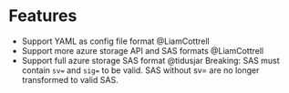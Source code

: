 # Features

- Support YAML as config file format @LiamCottrell
- Support more azure storage API and SAS formats @LiamCottrell
- Support full azure storage SAS format @tidusjar
    Breaking:
    SAS must contain `sv=` and `sig=` to be valid. SAS without sv= are no longer transformed to valid SAS.
